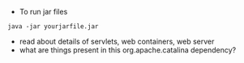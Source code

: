 * To run jar files
```
java -jar yourjarfile.jar
```
* read about details of servlets, web containers, web server
* what are things present in this org.apache.catalina dependency?